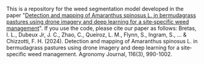 This is a repository for the weed segmentation model developed in the paper "[Detection and mapping of Amaranthus spinosus L. in bermudagrass pastures using drone imagery and deep learning for a site‐specific weed management](https://acsess.onlinelibrary.wiley.com/doi/10.1002/agj2.21545)".
If you use the code, please cite our paper as follows:
Bretas, I. L., Dubeux Jr, J. C., Zhao, C., Queiroz, L. M., Flynn, S., Ingram, S., ... & Chizzotti, F. H. (2024). Detection and mapping of Amaranthus spinosus L. in bermudagrass pastures using drone imagery and deep learning for a site‐specific weed management. Agronomy Journal, 116(3), 990-1002.
